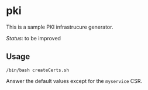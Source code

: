 pki
===

This is a sample PKI infrastrucure generator.

*Status*: to be improved

Usage
-----

```
/bin/bash createCerts.sh
```

Answer the default values except for the `myservice` CSR.

